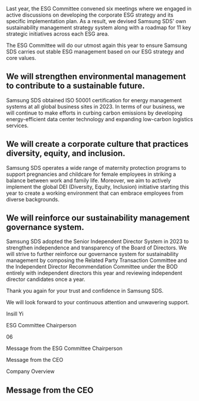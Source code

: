 Last year, the ESG Committee convened six meetings where we engaged in active discussions on developing the corporate ESG strategy and its specific implementation plan. As a result, we devised Samsung SDS' own sustainability management strategy system along with a roadmap for 11 key strategic initiatives across each ESG area.

The ESG Committee will do our utmost again this year to ensure Samsung SDS carries out stable ESG management based on our ESG strategy and core values.

## **We will strengthen environmental management to contribute to a sustainable future.**

Samsung SDS obtained ISO 50001 certification for energy management systems at all global business sites in 2023. In terms of our business, we will continue to make efforts in curbing carbon emissions by developing energy-efficient data center technology and expanding low-carbon logistics services.

## **We will create a corporate culture that practices diversity, equity, and inclusion.**

Samsung SDS operates a wide range of maternity protection programs to support pregnancies and childcare for female employees in striking a balance between work and family life. Moreover, we aim to actively implement the global DEI (Diversity, Equity, Inclusion) initiative starting this year to create a working environment that can embrace employees from diverse backgrounds.

## **We will reinforce our sustainability management governance system.**

Samsung SDS adopted the Senior Independent Director System in 2023 to strengthen independence and transparency of the Board of Directors. We will strive to further reinforce our governance system for sustainability management by composing the Related Party Transaction Committee and the Independent Director Recommendation Committee under the BOD entirely with independent directors this year and reviewing independent director candidates once a year.

Thank you again for your trust and confidence in Samsung SDS.

We will look forward to your continuous attention and unwavering support.

Insill Yi

ESG Committee Chairperson

06

Message from the ESG Committee Chairperson

Message from the CEO

Company Overview

## **Message from the CEO**